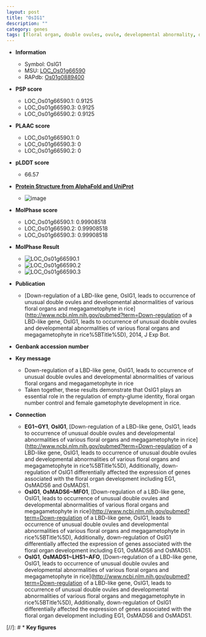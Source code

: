 ```yaml
---
layout: post
title: "OsIG1"
description: ""
category: genes
tags: [floral organ, double ovules, ovule, developmental abnormality, development, floral, megagametophyte, empty-glume identity, floral organ number control, female gametophyte development]
---
```


* **Information**  
    + Symbol: OsIG1  
    + MSU: [LOC_Os01g66590](http://rice.plantbiology.msu.edu/cgi-bin/ORF_infopage.cgi?orf=LOC_Os01g66590)  
    + RAPdb: [Os01g0889400](http://rapdb.dna.affrc.go.jp/viewer/gbrowse_details/irgsp1?name=Os01g0889400)  

* **PSP score**  
    + LOC_Os01g66590.1: 0.9125 
    + LOC_Os01g66590.3: 0.9125 
    + LOC_Os01g66590.2: 0.9125 

* **PLAAC score**  
    + LOC_Os01g66590.1: 0 
    + LOC_Os01g66590.3: 0 
    + LOC_Os01g66590.2: 0 

* **pLDDT score**
    + 66.57

* **[Protein Structure from AlphaFold and UniProt](https://www.uniprot.org/uniprotkb/Q8LQH4/entry#structure)**
    + ![image](https://ricepsp.github.io/images/Q8/AF-Q8LQH4-F1.png)

* **MolPhase score**
    + LOC_Os01g66590.1: 0.99908518
    + LOC_Os01g66590.2: 0.99908518
    + LOC_Os01g66590.3: 0.99908518

* **MolPhase Result**
    + ![LOC_Os01g66590.1](https://304243504.github.io/Pictures/LOC_Os01g/LOC_Os01g66590.1.png)
    + ![LOC_Os01g66590.2](https://304243504.github.io/Pictures/LOC_Os01g/LOC_Os01g66590.2.png)
    + ![LOC_Os01g66590.3](https://304243504.github.io/Pictures/LOC_Os01g/LOC_Os01g66590.3.png)

* **Publication**  
    + [Down-regulation of a LBD-like gene, OsIG1, leads to occurrence of unusual double ovules and developmental abnormalities of various floral organs and megagametophyte in rice](http://www.ncbi.nlm.nih.gov/pubmed?term=Down-regulation of a LBD-like gene, OsIG1, leads to occurrence of unusual double ovules and developmental abnormalities of various floral organs and megagametophyte in rice%5BTitle%5D), 2014, J Exp Bot.

* **Genbank accession number**  

* **Key message**  
    + Down-regulation of a LBD-like gene, OsIG1, leads to occurrence of unusual double ovules and developmental abnormalities of various floral organs and megagametophyte in rice
    + Taken together, these results demonstrate that OsIG1 plays an essential role in the regulation of empty-glume identity, floral organ number control and female gametophyte development in rice.

* **Connection**  
    + __EG1~GY1__, __OsIG1__, [Down-regulation of a LBD-like gene, OsIG1, leads to occurrence of unusual double ovules and developmental abnormalities of various floral organs and megagametophyte in rice](http://www.ncbi.nlm.nih.gov/pubmed?term=Down-regulation of a LBD-like gene, OsIG1, leads to occurrence of unusual double ovules and developmental abnormalities of various floral organs and megagametophyte in rice%5BTitle%5D), Additionally, down-regulation of OsIG1 differentially affected the expression of genes associated with the floral organ development including EG1, OsMADS6 and OsMADS1.
    + __OsIG1__, __OsMADS6~MFO1__, [Down-regulation of a LBD-like gene, OsIG1, leads to occurrence of unusual double ovules and developmental abnormalities of various floral organs and megagametophyte in rice](http://www.ncbi.nlm.nih.gov/pubmed?term=Down-regulation of a LBD-like gene, OsIG1, leads to occurrence of unusual double ovules and developmental abnormalities of various floral organs and megagametophyte in rice%5BTitle%5D), Additionally, down-regulation of OsIG1 differentially affected the expression of genes associated with the floral organ development including EG1, OsMADS6 and OsMADS1.
    + __OsIG1__, __OsMADS1~LHS1~AFO__, [Down-regulation of a LBD-like gene, OsIG1, leads to occurrence of unusual double ovules and developmental abnormalities of various floral organs and megagametophyte in rice](http://www.ncbi.nlm.nih.gov/pubmed?term=Down-regulation of a LBD-like gene, OsIG1, leads to occurrence of unusual double ovules and developmental abnormalities of various floral organs and megagametophyte in rice%5BTitle%5D), Additionally, down-regulation of OsIG1 differentially affected the expression of genes associated with the floral organ development including EG1, OsMADS6 and OsMADS1.

[//]: # * **Key figures**  


